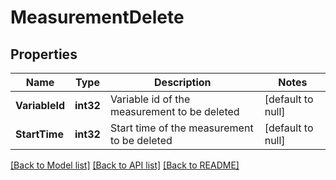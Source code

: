 # MeasurementDelete

## Properties
Name | Type | Description | Notes
------------ | ------------- | ------------- | -------------
**VariableId** | **int32** | Variable id of the measurement to be deleted | [default to null]
**StartTime** | **int32** | Start time of the measurement to be deleted | [default to null]

[[Back to Model list]](../README.md#documentation-for-models) [[Back to API list]](../README.md#documentation-for-api-endpoints) [[Back to README]](../README.md)


